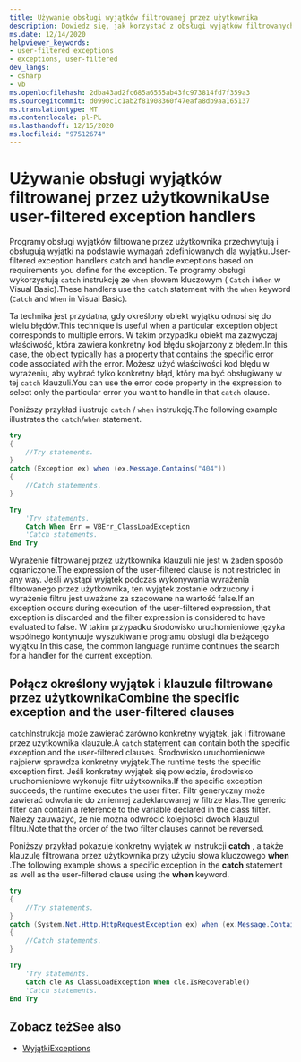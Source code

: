 ```yaml
---
title: Używanie obsługi wyjątków filtrowanej przez użytkownika
description: Dowiedz się, jak korzystać z obsługi wyjątków filtrowanych przez użytkownika w językach C# i Visual Basic.
ms.date: 12/14/2020
helpviewer_keywords:
- user-filtered exceptions
- exceptions, user-filtered
dev_langs:
- csharp
- vb
ms.openlocfilehash: 2dba43ad2fc685a6555ab43fc973814fd7f359a3
ms.sourcegitcommit: d0990c1c1ab2f81908360f47eafa8db9aa165137
ms.translationtype: MT
ms.contentlocale: pl-PL
ms.lasthandoff: 12/15/2020
ms.locfileid: "97512674"
---
```

# <a name="use-user-filtered-exception-handlers"></a><span data-ttu-id="cf10c-103">Używanie obsługi wyjątków filtrowanej przez użytkownika</span><span class="sxs-lookup"><span data-stu-id="cf10c-103">Use user-filtered exception handlers</span></span>

<span data-ttu-id="cf10c-104">Programy obsługi wyjątków filtrowane przez użytkownika przechwytują i obsługują wyjątki na podstawie wymagań zdefiniowanych dla wyjątku.</span><span class="sxs-lookup"><span data-stu-id="cf10c-104">User-filtered exception handlers catch and handle exceptions based on requirements you define for the exception.</span></span> <span data-ttu-id="cf10c-105">Te programy obsługi wykorzystują `catch` instrukcję ze `when` słowem kluczowym ( `Catch` i `When` w Visual Basic).</span><span class="sxs-lookup"><span data-stu-id="cf10c-105">These handlers use the `catch` statement with the `when` keyword (`Catch` and `When` in Visual Basic).</span></span>  
  
 <span data-ttu-id="cf10c-106">Ta technika jest przydatna, gdy określony obiekt wyjątku odnosi się do wielu błędów.</span><span class="sxs-lookup"><span data-stu-id="cf10c-106">This technique is useful when a particular exception object corresponds to multiple errors.</span></span> <span data-ttu-id="cf10c-107">W takim przypadku obiekt ma zazwyczaj właściwość, która zawiera konkretny kod błędu skojarzony z błędem.</span><span class="sxs-lookup"><span data-stu-id="cf10c-107">In this case, the object typically has a property that contains the specific error code associated with the error.</span></span> <span data-ttu-id="cf10c-108">Możesz użyć właściwości kod błędu w wyrażeniu, aby wybrać tylko konkretny błąd, który ma być obsługiwany w tej `catch` klauzuli.</span><span class="sxs-lookup"><span data-stu-id="cf10c-108">You can use the error code property in the expression to select only the particular error you want to handle in that `catch` clause.</span></span>  
  
 <span data-ttu-id="cf10c-109">Poniższy przykład ilustruje `catch` / `when` instrukcję.</span><span class="sxs-lookup"><span data-stu-id="cf10c-109">The following example illustrates the `catch`/`when` statement.</span></span>

```csharp
try
{
    //Try statements.  
}
catch (Exception ex) when (ex.Message.Contains("404"))
{
    //Catch statements.
}
```  
  
```vb
Try  
    'Try statements.  
    Catch When Err = VBErr_ClassLoadException
    'Catch statements.
End Try  
```  
  
 <span data-ttu-id="cf10c-110">Wyrażenie filtrowanej przez użytkownika klauzuli nie jest w żaden sposób ograniczone.</span><span class="sxs-lookup"><span data-stu-id="cf10c-110">The expression of the user-filtered clause is not restricted in any way.</span></span> <span data-ttu-id="cf10c-111">Jeśli wystąpi wyjątek podczas wykonywania wyrażenia filtrowanego przez użytkownika, ten wyjątek zostanie odrzucony i wyrażenie filtru jest uważane za szacowane na wartość false.</span><span class="sxs-lookup"><span data-stu-id="cf10c-111">If an exception occurs during execution of the user-filtered expression, that exception is discarded and the filter expression is considered to have evaluated to false.</span></span> <span data-ttu-id="cf10c-112">W takim przypadku środowisko uruchomieniowe języka wspólnego kontynuuje wyszukiwanie programu obsługi dla bieżącego wyjątku.</span><span class="sxs-lookup"><span data-stu-id="cf10c-112">In this case, the common language runtime continues the search for a handler for the current exception.</span></span>  
  
## <a name="combine-the-specific-exception-and-the-user-filtered-clauses"></a><span data-ttu-id="cf10c-113">Połącz określony wyjątek i klauzule filtrowane przez użytkownika</span><span class="sxs-lookup"><span data-stu-id="cf10c-113">Combine the specific exception and the user-filtered clauses</span></span>  

 <span data-ttu-id="cf10c-114">`catch`Instrukcja może zawierać zarówno konkretny wyjątek, jak i filtrowane przez użytkownika klauzule.</span><span class="sxs-lookup"><span data-stu-id="cf10c-114">A `catch` statement can contain both the specific exception and the user-filtered clauses.</span></span> <span data-ttu-id="cf10c-115">Środowisko uruchomieniowe najpierw sprawdza konkretny wyjątek.</span><span class="sxs-lookup"><span data-stu-id="cf10c-115">The runtime tests the specific exception first.</span></span> <span data-ttu-id="cf10c-116">Jeśli konkretny wyjątek się powiedzie, środowisko uruchomieniowe wykonuje filtr użytkownika.</span><span class="sxs-lookup"><span data-stu-id="cf10c-116">If the specific exception succeeds, the runtime executes the user filter.</span></span> <span data-ttu-id="cf10c-117">Filtr generyczny może zawierać odwołanie do zmiennej zadeklarowanej w filtrze klas.</span><span class="sxs-lookup"><span data-stu-id="cf10c-117">The generic filter can contain a reference to the variable declared in the class filter.</span></span> <span data-ttu-id="cf10c-118">Należy zauważyć, że nie można odwrócić kolejności dwóch klauzul filtru.</span><span class="sxs-lookup"><span data-stu-id="cf10c-118">Note that the order of the two filter clauses cannot be reversed.</span></span>  
  
 <span data-ttu-id="cf10c-119">Poniższy przykład pokazuje konkretny wyjątek w instrukcji **catch** , a także klauzulę filtrowana przez użytkownika przy użyciu słowa kluczowego **when** .</span><span class="sxs-lookup"><span data-stu-id="cf10c-119">The following example shows a specific exception in the **catch** statement as well as the user-filtered clause using the **when** keyword.</span></span>  
  
```csharp
try
{
    //Try statements.  
}
catch (System.Net.Http.HttpRequestException ex) when (ex.Message.Contains("404"))
{
    //Catch statements.
}
```  
  
```vb
Try  
    'Try statements.
    Catch cle As ClassLoadException When cle.IsRecoverable()  
    'Catch statements.
End Try  
```  

## <a name="see-also"></a><span data-ttu-id="cf10c-120">Zobacz też</span><span class="sxs-lookup"><span data-stu-id="cf10c-120">See also</span></span>

- [<span data-ttu-id="cf10c-121">Wyjątki</span><span class="sxs-lookup"><span data-stu-id="cf10c-121">Exceptions</span></span>](index.md)

